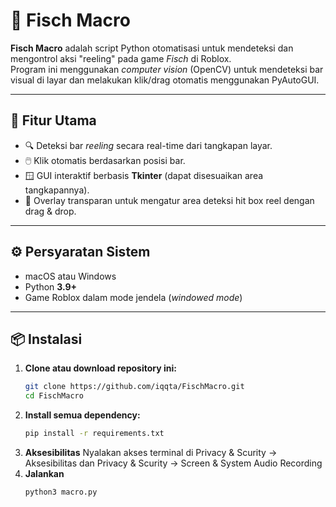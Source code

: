 # 🎣 Fisch Macro

**Fisch Macro** adalah script Python otomatisasi untuk mendeteksi dan mengontrol aksi "reeling" pada game *Fisch* di Roblox.  
Program ini menggunakan *computer vision* (OpenCV) untuk mendeteksi bar visual di layar dan melakukan klik/drag otomatis menggunakan PyAutoGUI.

---

## 🧩 Fitur Utama

- 🔍 Deteksi bar *reeling* secara real-time dari tangkapan layar.
- 🖱️ Klik otomatis berdasarkan posisi bar.
- 🪟 GUI interaktif berbasis **Tkinter** (dapat disesuaikan area tangkapannya).
- 📏 Overlay transparan untuk mengatur area deteksi hit box reel dengan drag & drop.

---

## ⚙️ Persyaratan Sistem

- macOS atau Windows 
- Python **3.9+**
- Game Roblox dalam mode jendela (*windowed mode*)

---

## 📦 Instalasi

1. **Clone atau download repository ini:**
    ```bash
    git clone https://github.com/iqqta/FischMacro.git
    cd FischMacro

2. **Install semua dependency:**
    ```bash
    pip install -r requirements.txt

3. **Aksesibilitas**
    Nyalakan akses terminal di Privacy & Scurity -> Aksesibilitas dan Privacy & Scurity -> Screen & System Audio Recording
5. **Jalankan**
    ```bash
    python3 macro.py

